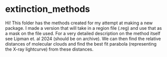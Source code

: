 # extinction_methods

Hi! This folder has the methods created for my attempt at making a new package. I made a version that will take in a region file (.reg) and use that as a mask on the file used. For a very detailed description on the method itself see Lipman et. al 2024 (should be on archive). We can then find the relative distances of molecular clouds and find the best fit parabola (representing the X-ray lightcurve) from these distances. 
